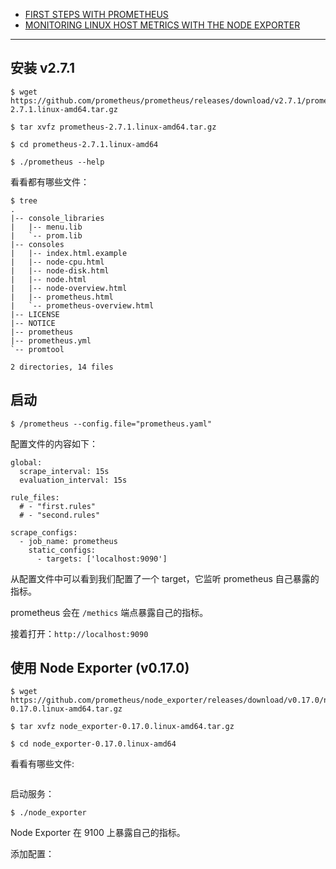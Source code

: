* [FIRST STEPS WITH PROMETHEUS](https://prometheus.io/docs/introduction/first_steps/)
* [MONITORING LINUX HOST METRICS WITH THE NODE EXPORTER](https://prometheus.io/docs/guides/node-exporter/)

---

## 安装 v2.7.1

```
$ wget https://github.com/prometheus/prometheus/releases/download/v2.7.1/prometheus-2.7.1.linux-amd64.tar.gz

$ tar xvfz prometheus-2.7.1.linux-amd64.tar.gz

$ cd prometheus-2.7.1.linux-amd64

$ ./prometheus --help
```

看看都有哪些文件：

```
$ tree
.
|-- console_libraries
|   |-- menu.lib
|   `-- prom.lib
|-- consoles
|   |-- index.html.example
|   |-- node-cpu.html
|   |-- node-disk.html
|   |-- node.html
|   |-- node-overview.html
|   |-- prometheus.html
|   `-- prometheus-overview.html
|-- LICENSE
|-- NOTICE
|-- prometheus
|-- prometheus.yml
`-- promtool

2 directories, 14 files
```

## 启动

```
$ /prometheus --config.file="prometheus.yaml"
```

配置文件的内容如下：

```
global:
  scrape_interval: 15s
  evaluation_interval: 15s

rule_files:
  # - "first.rules"
  # - "second.rules"

scrape_configs:
  - job_name: prometheus
    static_configs:
      - targets: ['localhost:9090']
```

从配置文件中可以看到我们配置了一个 target，它监听 prometheus 自己暴露的指标。

prometheus 会在 `/methics` 端点暴露自己的指标。

接着打开：`http://localhost:9090`

## 使用 Node Exporter (v0.17.0)

```
$ wget https://github.com/prometheus/node_exporter/releases/download/v0.17.0/node_exporter-0.17.0.linux-amd64.tar.gz

$ tar xvfz node_exporter-0.17.0.linux-amd64.tar.gz

$ cd node_exporter-0.17.0.linux-amd64
```

看看有哪些文件:

```

```

启动服务：

```
$ ./node_exporter
```

Node Exporter 在 9100 上暴露自己的指标。

添加配置：

```

```